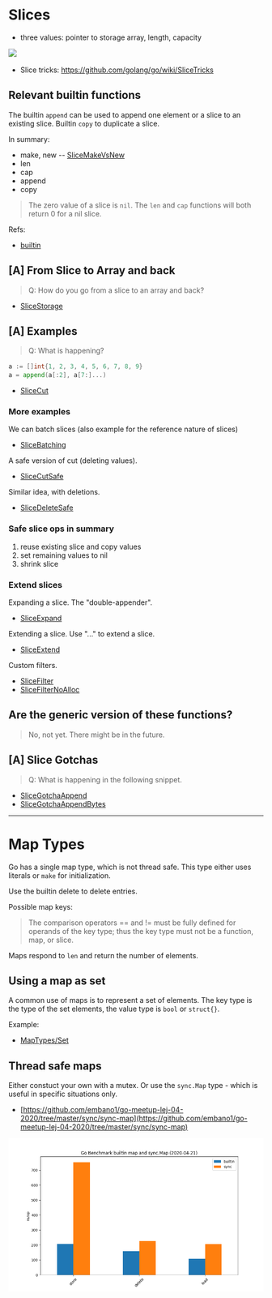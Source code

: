# Slices

* three values: pointer to storage array, length, capacity

![](SlicesViz.png)

* Slice tricks: https://github.com/golang/go/wiki/SliceTricks

## Relevant builtin functions

The builtin `append` can be used to append one element or a slice to an existing
slice. Builtin `copy` to duplicate a slice.

In summary:

* make, new -- [SliceMakeVsNew](x/SlicesExtra/SliceMakeVsNew/main.go)
* len
* cap
* append
* copy

> The zero value of a slice is `nil`. The `len` and `cap` functions will both return 0 for a nil slice.

Refs:

* [builtin](https://golang.org/pkg/builtin/)

## [A] From Slice to Array and back

> Q: How do you go from a slice to an array and back?

* [SliceStorage](x/SlicesExtra/SliceStorage/main.go)

## [A] Examples

> Q: What is happening?

```go
a := []int{1, 2, 3, 4, 5, 6, 7, 8, 9}
a = append(a[:2], a[7:]...)
```

* [SliceCut](x/SlicesExtra/SliceCut/main.go)

### More examples

We can batch slices (also example for the reference nature of slices)

* [SliceBatching](x/SlicesExtra/SliceBatching/main.go)

A safe version of cut (deleting values).

* [SliceCutSafe](x/SlicesExtra/SliceCutSafe/main.go)

Similar idea, with deletions.

* [SliceDeleteSafe](x/SlicesExtra/SliceDeleteSafe/main.go)

### Safe slice ops in summary

1. reuse existing slice and copy values
2. set remaining values to nil
3. shrink slice

### Extend slices

Expanding a slice. The "double-appender".

* [SliceExpand](x/SlicesExtra/SliceExpand/main.go)

Extending a slice. Use "..." to extend a slice.

* [SliceExtend](x/SlicesExtra/SliceExtend/main.go)

Custom filters.

* [SliceFilter](x/SlicesExtra/SliceFilter/main.go)
* [SliceFilterNoAlloc](x/SlicesExtra/SliceFilterNoAlloc/main.go)


## Are the generic version of these functions?

> No, not yet. There might be in the future.

## [A] Slice Gotchas

> Q: What is happening in the following snippet.

* [SliceGotchaAppend](x/SlicesExtra/SliceGotchaAppend/main.go)
* [SliceGotchaAppendBytes](x/SlicesExtra/SliceGotchaAppendBytes/main.go)

----

# Map Types

Go has a single map type, which is not thread safe. This type either uses
literals or `make` for initialization.  

Use the builtin delete to delete entries.

Possible map keys:

> The comparison operators == and != must be fully defined for operands of the
> key type; thus the key type must not be a function, map, or slice.

Maps respond to `len` and return the number of elements.

## Using a map as set

A common use of maps is to represent a set of elements. The key type is the type
of the set elements, the value type is `bool` or `struct{}`.

Example:

* [MapTypes/Set](MapExtra/Set/main.go)


## Thread safe maps

Either constuct your own with a mutex. Or use the `sync.Map` type - which is useful in specific situations only.

* [https://github.com/embano1/go-meetup-lej-04-2020/tree/master/sync/sync-map](https://github.com/embano1/go-meetup-lej-04-2020/tree/master/sync/sync-map)

![](static/MapTypesBenchmark.png)

